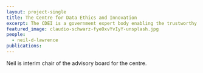 ```yaml
---
layout: project-single
title: The Centre for Data Ethics and Innovation
excerpt: The CDEI is a government expert body enabling the trustworthy use of data and AI. Its multidisciplinary team of specialists, with expertise in data and AI policy, public engagement, computational social science and software engineering, are supported by an advisory board of world-leading experts to deliver, test and refine trustworthy approaches to data and AI governance, working with organisations across the UK.
featured_image: claudio-schwarz-fyeOxvYvIyY-unsplash.jpg
people:
  - neil-d-lawrence
publications:
---
```



Neil is interim chair of the advisory board for the centre. 
